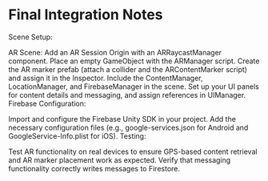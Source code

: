 



# Final Integration Notes

Scene Setup:

AR Scene:
Add an AR Session Origin with an ARRaycastManager component.
Place an empty GameObject with the ARManager script.
Create the AR marker prefab (attach a collider and the ARContentMarker script) and assign it in the Inspector.
Include the ContentManager, LocationManager, and FirebaseManager in the scene.
Set up your UI panels for content details and messaging, and assign references in UIManager.
Firebase Configuration:

Import and configure the Firebase Unity SDK in your project.
Add the necessary configuration files (e.g., google-services.json for Android and GoogleService-Info.plist for iOS).
Testing:

Test AR functionality on real devices to ensure GPS-based content retrieval and AR marker placement work as expected.
Verify that messaging functionality correctly writes messages to Firestore.

